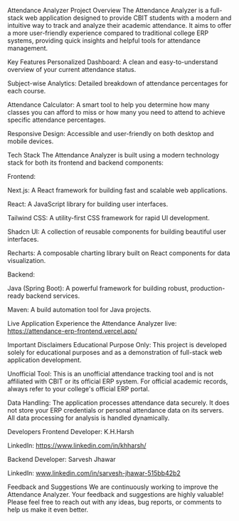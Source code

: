 Attendance Analyzer
Project Overview
The Attendance Analyzer is a full-stack web application designed to provide CBIT students with a modern and intuitive way to track and analyze their academic attendance. It aims to offer a more user-friendly experience compared to traditional college ERP systems, providing quick insights and helpful tools for attendance management.

Key Features
Personalized Dashboard: A clean and easy-to-understand overview of your current attendance status.

Subject-wise Analytics: Detailed breakdown of attendance percentages for each course.

Attendance Calculator: A smart tool to help you determine how many classes you can afford to miss or how many you need to attend to achieve specific attendance percentages.

Responsive Design: Accessible and user-friendly on both desktop and mobile devices.

Tech Stack
The Attendance Analyzer is built using a modern technology stack for both its frontend and backend components:

Frontend:

Next.js: A React framework for building fast and scalable web applications.

React: A JavaScript library for building user interfaces.

Tailwind CSS: A utility-first CSS framework for rapid UI development.

Shadcn UI: A collection of reusable components for building beautiful user interfaces.

Recharts: A composable charting library built on React components for data visualization.

Backend:

Java (Spring Boot): A powerful framework for building robust, production-ready backend services.

Maven: A build automation tool for Java projects.

Live Application
Experience the Attendance Analyzer live:
https://attendance-erp-frontend.vercel.app/

Important Disclaimers
Educational Purpose Only: This project is developed solely for educational purposes and as a demonstration of full-stack web application development.

Unofficial Tool: This is an unofficial attendance tracking tool and is not affiliated with CBIT or its official ERP system. For official academic records, always refer to your college's official ERP portal.

Data Handling: The application processes attendance data securely. It does not store your ERP credentials or personal attendance data on its servers. All data processing for analysis is handled dynamically.

Developers
Frontend Developer: K.H.Harsh

LinkedIn: https://www.linkedin.com/in/khharsh/

Backend Developer: Sarvesh Jhawar

LinkedIn: www.linkedin.com/in/sarvesh-jhawar-515bb42b2

Feedback and Suggestions
We are continuously working to improve the Attendance Analyzer. Your feedback and suggestions are highly valuable! Please feel free to reach out with any ideas, bug reports, or comments to help us make it even better.
